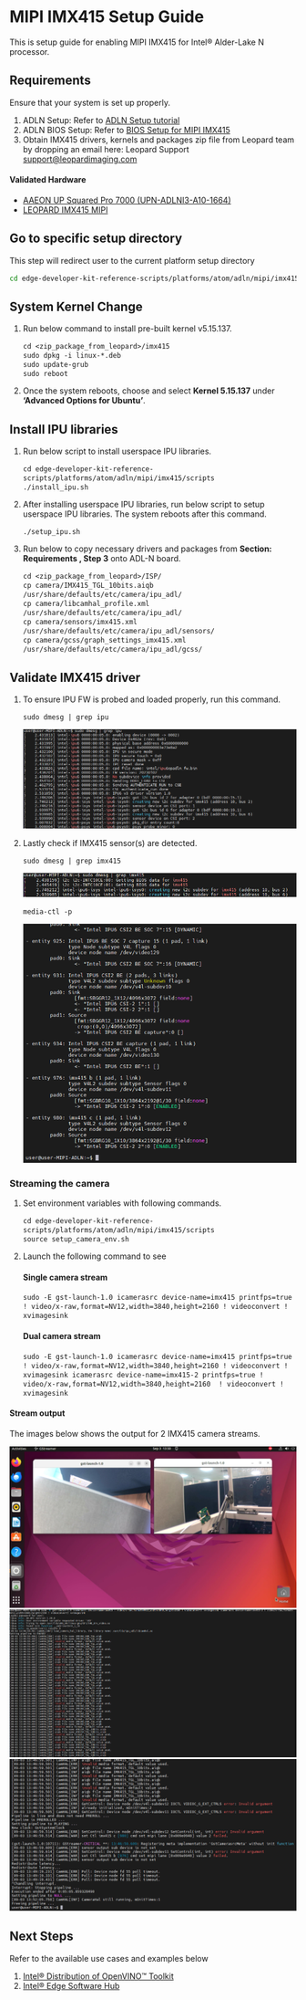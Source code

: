 # MIPI IMX415 Setup Guide

This is setup guide for enabling MIPI IMX415 for Intel® Alder-Lake N processor.

## Requirements

Ensure that your system is set up properly. 
1. ADLN Setup: Refer to [ADLN Setup tutorial](../../README.md)
2. ADLN BIOS Setup: Refer to [BIOS Setup for MIPI IMX415](./BIOS_README.md)
3. Obtain IMX415 drivers, kernels and packages zip file from Leopard team by dropping an email here: Leopard Support <support@leopardimaging.com>

#### Validated Hardware
- [AAEON UP Squared Pro 7000 (UPN-ADLNI3-A10-1664)](https://www.aaeon.com/en/p/up-board-up-squared-pro-7000)
- [LEOPARD IMX415 MIPI](https://leopardimaging.com/product/robotics-cameras/cis-2-mipi-modules/i-pex-mipi-camera-modules/rolling-shutter-mipi-cameras/8-4mp-imx415/li-imx415-mipi-081h/)

## Go to specific setup directory

This step will redirect user to the current platform setup directory

```bash
cd edge-developer-kit-reference-scripts/platforms/atom/adln/mipi/imx415
```

## System Kernel Change
1. Run below command to install pre-built kernel v5.15.137.
   ```
   cd <zip_package_from_leopard>/imx415
   sudo dpkg -i linux-*.deb
   sudo update-grub
   sudo reboot
   ```

2.	Once the system reboots, choose and select **Kernel 5.15.137** under **‘Advanced Options for Ubuntu’**.

## Install IPU libraries
1. Run below script to install userspace IPU libraries. 
   ```
   cd edge-developer-kit-reference-scripts/platforms/atom/adln/mipi/imx415/scripts
   ./install_ipu.sh
   ```

2. After installing userspace IPU libraries, run below script to setup userspace IPU libraries. The system reboots after this command.
   ```
   ./setup_ipu.sh
   ```

3. Run below to copy necessary drivers and packages from **Section: Requirements , Step 3** onto ADL-N board.
   ```
   cd <zip_package_from_leopard>/ISP/
   cp camera/IMX415_TGL_10bits.aiqb /usr/share/defaults/etc/camera/ipu_adl/
   cp camera/libcamhal_profile.xml /usr/share/defaults/etc/camera/ipu_adl/ 
   cp camera/sensors/imx415.xml /usr/share/defaults/etc/camera/ipu_adl/sensors/
   cp camera/gcss/graph_settings_imx415.xml /usr/share/defaults/etc/camera/ipu_adl/gcss/
   ```

## Validate IMX415 driver
 
1. To ensure IPU FW is probed and loaded properly, run this command.
   ```
   sudo dmesg | grep ipu
   ```
   ![dmesg](./images/dmesg_ipu_2.png)

2. Lastly check if IMX415 sensor(s) are detected.
   ```
   sudo dmesg | grep imx415
   ```
   ![dmesg](./images/dmesg_imx415_2.png)
   ```
   media-ctl -p
   ```
   ![detect_sensor](./images/media_ctl.png)

### Streaming the camera

1. Set environment variables with following commands.
   ```
   cd edge-developer-kit-reference-scripts/platforms/atom/adln/mipi/imx415/scripts
   source setup_camera_env.sh
   ```

2. Launch the following command to see 
      #### Single camera stream
      ```
      sudo -E gst-launch-1.0 icamerasrc device-name=imx415 printfps=true ! video/x-raw,format=NV12,width=3840,height=2160 ! videoconvert ! xvimagesink
      ```

      #### Dual camera stream
      ```
      sudo -E gst-launch-1.0 icamerasrc device-name=imx415 printfps=true ! video/x-raw,format=NV12,width=3840,height=2160 ! videoconvert ! xvimagesink icamerasrc device-name=imx415-2 printfps=true ! video/x-raw,format=NV12,width=3840,height=2160  ! videoconvert ! xvimagesink
      ```

#### Stream output
The images below shows the output for 2 IMX415 camera streams.

![video_output](./images/output_video.png)
![video_output_log](./images/icamerasrc_2_output.png)
![video_output_log_2](./images/icamerasrc_output.png)

## Next Steps

Refer to the available use cases and examples below

1. [Intel® Distribution of OpenVINO™ Toolkit](../../../../../usecases/ai/openvino/README.md)
2. [Intel® Edge Software Hub](https://www.intel.com/content/www/us/en/developer/topic-technology/edge-5g/edge-solutions/overview.html) 

